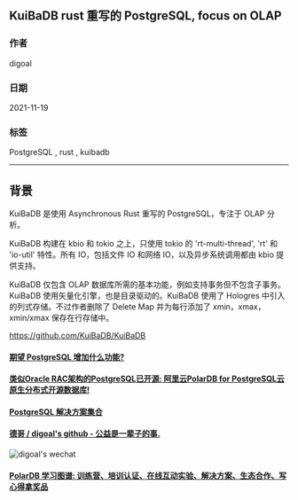 ## KuiBaDB rust 重写的 PostgreSQL, focus on OLAP    
          
### 作者          
digoal          
          
### 日期          
2021-11-19          
          
### 标签       
PostgreSQL , rust , kuibadb    
        
----        
        
## 背景     
KuiBaDB 是使用 Asynchronous Rust 重写的 PostgreSQL，专注于 OLAP 分析。  
  
KuiBaDB 构建在 kbio 和 tokio 之上，只使用 tokio 的 'rt-multi-thread', 'rt' 和 'io-util' 特性。所有 IO，包括文件 IO 和网络 IO，以及异步系统调用都由 kbio 提供支持。  
  
KuiBaDB 仅包含 OLAP 数据库所需的基本功能，例如支持事务但不包含子事务。KuiBaDB 使用矢量化引擎，也是目录驱动的。KuiBaDB 使用了 Hologres 中引入的列式存储。不过作者删除了 Delete Map 并为每行添加了 xmin，xmax，xmin/xmax 保存在行存储中。  
  
https://github.com/KuiBaDB/KuiBaDB  
  
  
    
  
#### [期望 PostgreSQL 增加什么功能?](https://github.com/digoal/blog/issues/76 "269ac3d1c492e938c0191101c7238216")
  
  
#### [类似Oracle RAC架构的PostgreSQL已开源: 阿里云PolarDB for PostgreSQL云原生分布式开源数据库!](https://github.com/ApsaraDB/PolarDB-for-PostgreSQL "57258f76c37864c6e6d23383d05714ea")
  
  
#### [PostgreSQL 解决方案集合](https://yq.aliyun.com/topic/118 "40cff096e9ed7122c512b35d8561d9c8")
  
  
#### [德哥 / digoal's github - 公益是一辈子的事.](https://github.com/digoal/blog/blob/master/README.md "22709685feb7cab07d30f30387f0a9ae")
  
  
![digoal's wechat](../pic/digoal_weixin.jpg "f7ad92eeba24523fd47a6e1a0e691b59")
  
  
#### [PolarDB 学习图谱: 训练营、培训认证、在线互动实验、解决方案、生态合作、写心得拿奖品](https://www.aliyun.com/database/openpolardb/activity "8642f60e04ed0c814bf9cb9677976bd4")
  
